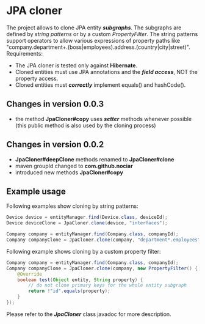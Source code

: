
# JPA cloner #

The project allows to clone JPA entity _**subgraphs**_. The subgraphs are defined by _string patterns_ or by a custom _PropertyFilter_. The string patterns support operators to allow various expressions of property paths like "company.department+.(boss|employees).address.(country|city|street)". Requirements:

- The JPA cloner is tested only against **Hibernate**.
- Cloned entities must use JPA annotations and the _**field access**_, NOT the property access.
- Cloned entities must _**correctly**_ implement equals() and hashCode().

## Changes in version 0.0.3 ##
- the method **JpaCloner#copy** uses _**setter**_ methods whenever possible (this public method is also used by the cloning process)

## Changes in version 0.0.2 ##
- **JpaCloner#deepClone** methods renamed to **JpaCloner#clone**
- maven groupId changed to **com.github.nociar**
- introduced new methods **JpaCloner#copy**

## Example usage ##
Following examples show cloning by string patterns:

```java
Device device = entityManager.find(Device.class, deviceId);
Device deviceClone = JpaCloner.clone(device, "interfaces");
```

```java
Company company = entityManager.find(Company.class, companyId);
Company companyClone = JpaCloner.clone(company, "department*.employees");
```

Following example shows cloning by a custom property filter:
```java
Company company = entityManager.find(Company.class, companyId);
Company companyClone = JpaCloner.clone(company, new PropertyFilter() {
    @Override
    boolean test(Object entity, String property) {
        // do not clone primary keys for the whole entity subgraph
        return !"id".equals(property);
    }
});
```

Please refer to the _**JpaCloner**_ class javadoc for more description.